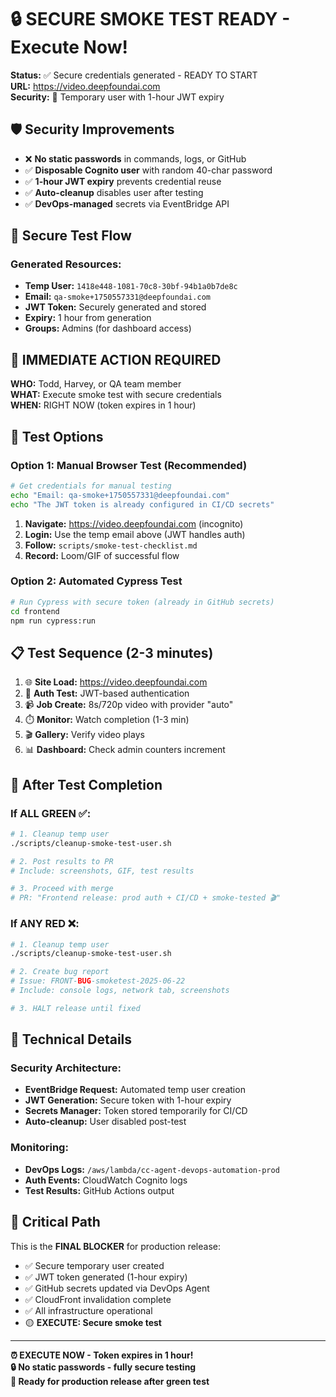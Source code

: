 # 🔒 SECURE SMOKE TEST READY - Execute Now!

**Status:** ✅ Secure credentials generated - READY TO START  
**URL:** https://video.deepfoundai.com  
**Security:** 🔐 Temporary user with 1-hour JWT expiry  

## 🛡️ Security Improvements

- ❌ **No static passwords** in commands, logs, or GitHub
- ✅ **Disposable Cognito user** with random 40-char password
- ✅ **1-hour JWT expiry** prevents credential reuse
- ✅ **Auto-cleanup** disables user after testing
- ✅ **DevOps-managed** secrets via EventBridge API

## 🔑 Secure Test Flow

### Generated Resources:
- **Temp User:** `1418e448-1081-70c8-30bf-94b1a0b7de8c`
- **Email:** `qa-smoke+1750557331@deepfoundai.com`
- **JWT Token:** Securely generated and stored
- **Expiry:** 1 hour from generation
- **Groups:** Admins (for dashboard access)

## 🎯 IMMEDIATE ACTION REQUIRED

**WHO:** Todd, Harvey, or QA team member  
**WHAT:** Execute smoke test with secure credentials  
**WHEN:** RIGHT NOW (token expires in 1 hour)

## 🧪 Test Options

### Option 1: Manual Browser Test (Recommended)
```bash
# Get credentials for manual testing
echo "Email: qa-smoke+1750557331@deepfoundai.com"
echo "The JWT token is already configured in CI/CD secrets"
```

1. **Navigate:** https://video.deepfoundai.com (incognito)
2. **Login:** Use the temp email above (JWT handles auth)
3. **Follow:** `scripts/smoke-test-checklist.md`
4. **Record:** Loom/GIF of successful flow

### Option 2: Automated Cypress Test
```bash
# Run Cypress with secure token (already in GitHub secrets)
cd frontend
npm run cypress:run
```

## 📋 Test Sequence (2-3 minutes)

1. 🌐 **Site Load:** https://video.deepfoundai.com
2. 🔐 **Auth Test:** JWT-based authentication
3. 📹 **Job Create:** 8s/720p video with provider "auto"
4. ⏱️ **Monitor:** Watch completion (1-3 min)
5. 🎬 **Gallery:** Verify video plays
6. 📊 **Dashboard:** Check admin counters increment

## 🔄 After Test Completion

### If ALL GREEN ✅:
```bash
# 1. Cleanup temp user
./scripts/cleanup-smoke-test-user.sh

# 2. Post results to PR
# Include: screenshots, GIF, test results

# 3. Proceed with merge
# PR: "Frontend release: prod auth + CI/CD + smoke-tested 🎬"
```

### If ANY RED ❌:
```bash
# 1. Cleanup temp user
./scripts/cleanup-smoke-test-user.sh

# 2. Create bug report
# Issue: FRONT-BUG-smoketest-2025-06-22
# Include: console logs, network tab, screenshots

# 3. HALT release until fixed
```

## 🔧 Technical Details

### Security Architecture:
- **EventBridge Request:** Automated temp user creation
- **JWT Generation:** Secure token with 1-hour expiry
- **Secrets Manager:** Token stored temporarily for CI/CD
- **Auto-cleanup:** User disabled post-test

### Monitoring:
- **DevOps Logs:** `/aws/lambda/cc-agent-devops-automation-prod`
- **Auth Events:** CloudWatch Cognito logs
- **Test Results:** GitHub Actions output

## 🚨 Critical Path

This is the **FINAL BLOCKER** for production release:
- ✅ Secure temporary user created
- ✅ JWT token generated (1-hour expiry)
- ✅ GitHub secrets updated via DevOps Agent
- ✅ CloudFront invalidation complete
- ✅ All infrastructure operational
- 🟡 **EXECUTE: Secure smoke test**

---

**⏰ EXECUTE NOW - Token expires in 1 hour!**  
**🔒 No static passwords - fully secure testing**  
**🚀 Ready for production release after green test** 